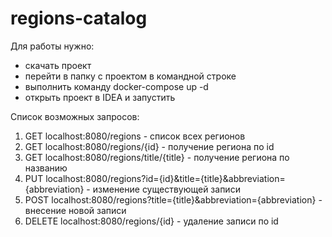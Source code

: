 # regions-catalog

Для работы нужно:
- cкачать проект
- перейти в папку с проектом в командной строке
- выполнить команду docker-compose up -d
- открыть проект в IDEA и запустить 

Список возможных запросов:
1) GET localhost:8080/regions - список всех регионов
2) GET localhost:8080/regions/{id} - получение региона по id
3) GET localhost:8080/regions/title/{title} - получение региона по названию
4) PUT localhost:8080/regions?id={id}&title={title}&abbreviation={abbreviation} - изменение существующей записи
5) POST localhost:8080/regions?title={title}&abbreviation={abbreviation} - внесение новой записи
6) DELETE localhost:8080/regions/{id} - удаление записи по id
